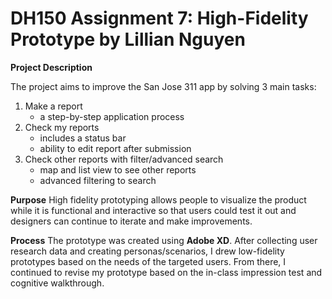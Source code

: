 # DH150 Assignment 7: High-Fidelity Prototype by Lillian Nguyen

**Project Description**

The project aims to improve the San Jose 311 app by solving 3 main tasks:
1. Make a report
   - a step-by-step application process
1. Check my reports
   - includes a status bar
   - ability to edit report after submission
1. Check other reports with filter/advanced search
   - map and list view to see other reports
   - advanced filtering to search 

**Purpose**
High fidelity prototyping allows people to visualize the product while it is functional and interactive so that users could test it out and designers can continue to iterate and make improvements.

**Process**
The prototype was created using **Adobe XD**. After collecting user research data and creating personas/scenarios, I drew low-fidelity prototypes based on the needs of the targeted users. From there, I continued to revise my prototype based on the in-class impression test and cognitive walkthrough. 



